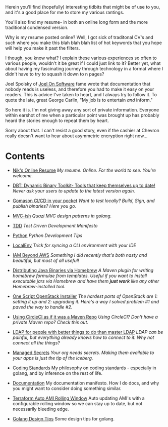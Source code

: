 <head>
    <link rel="shortcut icon" type="image/png" href="shifu-small.png">
</head>
Herein you'll find (hopefully) interesting tidbits that might be of use to you, and it's a good place for me to store my various rantings.

You'll also find my resume- in both an online long form and the more traditional condensed version.

Why is my resume posted online?  Well, I got sick of traditonal CV's and such where you make this blah blah blah list of hot keywords that you hope will help you make it past the filters.

I though, you know what?  I explain these various experiences so often to various people, wouldn't it be great if I could just link to it?  Better yet, what about having my fascinating journey through technology in a format where I didn't have to try to squash it down to n pages?

Joel Spolsky of [Joel On Software](https://www.joelonsoftware.com) fame wrote that documentation that nobody reads is useless, and therefore you had to make it easy on your readers.  This is advice I've taken to heart, and I always try to follow it.  To quote the late, great George Carlin, "My job is to entertain *and* inform."

So here it is.  I'm not giving away any sort of private information.  Everyone within earshot of me when a particular point was brought up has probably heard the stories enough to repeat them by heart.  

Sorry about that.  I can't resist a good story, even if the cashier at Chevron really doesn't want to hear about asymmetric encryption right now...

# Contents

* [Nik's Online Resume](NikOguraResume.md) *My resume.  Online.  For the world to see.  You're welcome.*

<!--* [Nik's Condensed Resume](https://github.com/nikogura/nikogura.github.io/blob/master/NikOguraResume.docx?raw=true)  *In case you don't want to read the fun one.* -->

* [DBT: Dynamic Binary Toolkit- Tools that keep themselves up to date!](DBT.md) *Never ask your users to update to the latest version again.*

* [Gomason CI/CD in your pocket](https://github.com/nikogura/gomason) *Want to test locally?  Build, Sign, and publish binaries?  Here you go.*

* [MVC-ish](MVC-Ish.md) *Quazi MVC design patterns in golang.*

* [TDD](TDD.md) *Test Driven Development Manifesto*

* [Python](Python.md) *Python Development Tips*

* [LocalEnv](LocalEnv.md) *Trick for syncing a CLI environment with your IDE*

* [IAM Beyond AWS](IAM-Beyond_AWS.md) *Something I did recently that's both nasty and beautiful, but most of all useful!*

* [Distributing Java Binaries via Homebrew](https://github.com/nikogura/homebrew-formula-plugin)  *A Maven plugin for writing homebrew formulae from templates.  Useful if you want to install executable jars via Homebrew and have them **just work** like any other Homebrew-installed tool.*

* [One Script OpenStack Installer](OpenStackLibertyInstaller.md)  *The hardest parts of OpenStack are 1: setting it up and 2: upgrading it.  Here's a way I solved problem #1 and paved the way to handle #2.*

* [Using CircleCI as if it was a Maven Repo](CircleCIMaven.md)  *Using CircleCI?  Don't have a private Maven repo?  Check this out.*

* [LDAP for people with better things to do than master LDAP](AccessAndIdentityMadeEasy.md) *LDAP can be painful, but everything already knows how to connect to it.  Why not connect all the things?*

* [Managed Secrets](ManagedSecrets.md) *Your org needs secrets.  Making them available to your apps is just the tip of the iceberg.*

* [Coding Standards](CodingStandards.md) My philosophy on coding standards - especially in golang, and by inference on the rest of life.

* [Documentation](Documentation.md) My documentation manifesto.  How I do docs, and why you might want to consider doing something similar.

* [Terraform Auto AMI Rolling Window](TerraformRollingWindow.md) Auto updating AMI's with a configurable rolling window so we can stay up to date, but not necessarily bleeding edge.

* [Golang Design Tips](GolangDesignTips.md) Some design tips for golang.